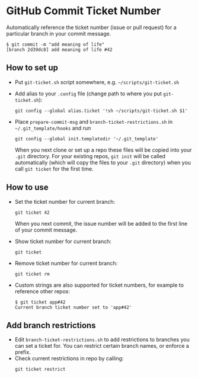 # GitHub Commit Ticket Number
Automatically reference the ticket number (issue or pull request) for a particular branch in your commit message.

```
$ git commit -m "add meaning of life"
[branch 2d39dc8] add meaning of life #42
```

## How to set up

- Put `git-ticket.sh` script somewhere, e.g. `~/scripts/git-ticket.sh`
- Add alias to your `.config` file (change path to where you put `git-ticket.sh`):

  ```
  git config --global alias.ticket '!sh ~/scripts/git-ticket.sh $1'
  ```
- Place `prepare-commit-msg` and `branch-ticket-restrictions.sh` in `~/.git_template/hooks` and run

  ```
  git config --global init.templatedir '~/.git_template'
  ```

  When you next clone or set up a repo these files will be copied into your `.git` directory. For your existing repos, `git init` will be called automatically (which will copy the files to your `.git` directory) when you call `git ticket` for the first time.

## How to use

- Set the ticket number for current branch:
  ```
  git ticket 42
  ```
  When you next commit, the issue number will be added to the first line of your commit message.

- Show ticket number for current branch:
  ```
  git ticket
  ```
- Remove ticket number for current branch:
  ```
  git ticket rm
  ```
- Custom strings are also supported for ticket numbers, for example to reference other repos:
  ```
  $ git ticket app#42
  Current branch ticket number set to 'app#42'
  ```


## Add branch restrictions

- Edit `branch-ticket-restrictions.sh` to add restrictions to branches you can set a ticket for. You can restrict certain branch names, or enforce a prefix.
- Check current restrictions in repo by calling:
  ```
  git ticket restrict
  ```
